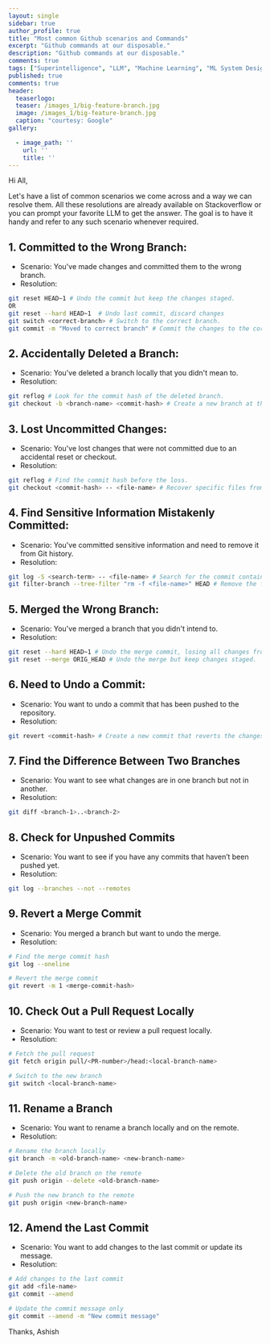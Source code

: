 ```yaml
---
layout: single
sidebar: true
author_profile: true
title: "Most common Github scenarios and Commands"
excerpt: "Github commands at our disposable."
description: "Github commands at our disposable."
comments: true
tags: ["Superintelligence", "LLM", "Machine Learning", "ML System Design"]
published: true
comments: true
header:
  teaserlogo:
  teaser: /images_1/big-feature-branch.jpg
  image: /images_1/big-feature-branch.jpg
  caption: "courtesy: Google"
gallery:

  - image_path: ''
    url: ''
    title: ''
---
```


Hi All,

Let's have a list of common scenarios we come across and a way we can resolve them. All these resolutions are already available on Stackoverflow or you can prompt your favorite LLM to get the answer. The goal is to have it handy and refer to any such scenario whenever required.

## 1. Committed to the Wrong Branch:
* Scenario: You've made changes and committed them to the wrong branch.
* Resolution:

```bash
git reset HEAD~1 # Undo the commit but keep the changes staged.
OR
git reset --hard HEAD~1  # Undo last commit, discard changes
git switch <correct-branch> # Switch to the correct branch.
git commit -m "Moved to correct branch" # Commit the changes to the correct branch
```

## 2. Accidentally Deleted a Branch:
* Scenario: You've deleted a branch locally that you didn't mean to.
* Resolution:

```bash
git reflog # Look for the commit hash of the deleted branch.
git checkout -b <branch-name> <commit-hash> # Create a new branch at the commit where the deleted branch was.
```

## 3. Lost Uncommitted Changes:
* Scenario: You've lost changes that were not committed due to an accidental reset or checkout.
* Resolution:

```bash
git reflog # Find the commit hash before the loss.
git checkout <commit-hash> -- <file-name> # Recover specific files from that commit.
```

## 4. Find Sensitive Information Mistakenly Committed:
* Scenario: You've committed sensitive information and need to remove it from Git history.
* Resolution:

```bash
git log -S <search-term> -- <file-name> # Search for the commit containing the sensitive information.
git filter-branch --tree-filter "rm -f <file-name>" HEAD # Remove the file from all commits. Note: This is a powerful and potentially destructive command, use with caution.
```

## 5. Merged the Wrong Branch:
* Scenario: You've merged a branch that you didn't intend to.
* Resolution:

```bash
git reset --hard HEAD~1 # Undo the merge commit, losing all changes from the merge.
git reset --merge ORIG_HEAD # Undo the merge but keep changes staged.
```

## 6. Need to Undo a Commit:
* Scenario: You want to undo a commit that has been pushed to the repository.
* Resolution:

```bash
git revert <commit-hash> # Create a new commit that reverts the changes of the specified commit. Safe for public repositories.
```

## 7. Find the Difference Between Two Branches
* Scenario: You want to see what changes are in one branch but not in another.
* Resolution:

```bash
git diff <branch-1>..<branch-2>
```

## 8. Check for Unpushed Commits
* Scenario: You want to see if you have any commits that haven’t been pushed yet.
* Resolution:

```bash
git log --branches --not --remotes
```

## 9. Revert a Merge Commit
* Scenario: You merged a branch but want to undo the merge.
* Resolution:

```bash
# Find the merge commit hash
git log --oneline

# Revert the merge commit
git revert -m 1 <merge-commit-hash>
```

## 10. Check Out a Pull Request Locally
* Scenario: You want to test or review a pull request locally.
* Resolution:

```bash
# Fetch the pull request
git fetch origin pull/<PR-number>/head:<local-branch-name>

# Switch to the new branch
git switch <local-branch-name>
```

## 11. Rename a Branch
* Scenario: You want to rename a branch locally and on the remote.
* Resolution:

```bash
# Rename the branch locally
git branch -m <old-branch-name> <new-branch-name>

# Delete the old branch on the remote
git push origin --delete <old-branch-name>

# Push the new branch to the remote
git push origin <new-branch-name>
```

## 12. Amend the Last Commit
* Scenario: You want to add changes to the last commit or update its message.
* Resolution:

```bash
# Add changes to the last commit
git add <file-name>
git commit --amend

# Update the commit message only
git commit --amend -m "New commit message"
```


Thanks,
Ashish

